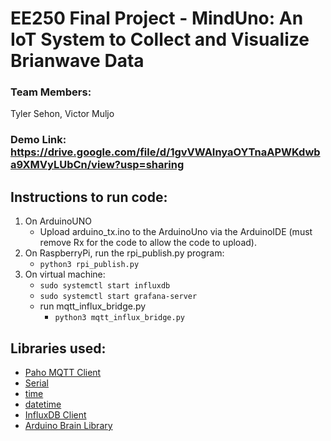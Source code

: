 # EE250 Final Project - MindUno: An IoT System to Collect and Visualize Brianwave Data
### Team Members: 
Tyler Sehon, Victor Muljo
### **Demo Link:** https://drive.google.com/file/d/1gvVWAInyaOYTnaAPWKdwba9XMVyLUbCn/view?usp=sharing

## **Instructions to run code:**

1. On ArduinoUNO
   - Upload arduino_tx.ino to the ArduinoUno via the ArduinoIDE (must remove Rx for the code to allow the code to upload). 
2. On RaspberryPi, run the rpi_publish.py program:
   - ```python3 rpi_publish.py```
3. On virtual machine:
   - ```sudo systemctl start influxdb```
   - ```sudo systemctl start grafana-server```
   - run mqtt_influx_bridge.py
     - ```python3 mqtt_influx_bridge.py```

## Libraries used:
- [Paho MQTT Client](https://github.com/eclipse/paho.mqtt.python)
- [Serial](https://pythonhosted.org/pyserial/index.html)
- [time](https://docs.python.org/3/library/time.html)
- [datetime](https://docs.python.org/3/library/datetime.html#module-datetime)
- [InfluxDB Client](https://github.com/influxdata/influxdb-python)
- [Arduino Brain Library](https://github.com/kitschpatrol/Brain.git)
